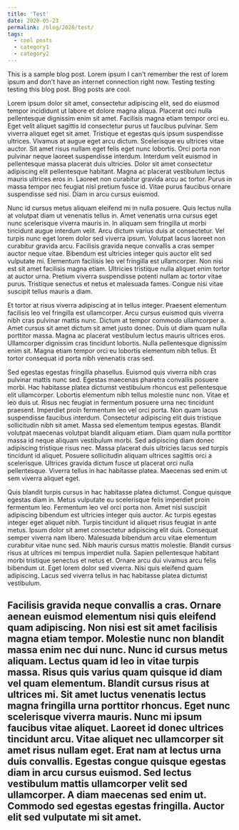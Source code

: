 ```yaml
---
title: 'Test'
date: 2020-05-23
permalink: /blog/2020/test/
tags:
  - cool posts
  - category1
  - category2
---
```


This is a sample blog post. Lorem ipsum I can't remember the rest of lorem ipsum and don't have an internet connection right now. Testing testing testing this blog post. Blog posts are cool.

Lorem ipsum dolor sit amet, consectetur adipiscing elit, sed do eiusmod tempor incididunt ut labore et dolore magna aliqua. Placerat orci nulla pellentesque dignissim enim sit amet. Facilisis magna etiam tempor orci eu. Eget velit aliquet sagittis id consectetur purus ut faucibus pulvinar. Sem viverra aliquet eget sit amet. Tristique et egestas quis ipsum suspendisse ultrices. Vivamus at augue eget arcu dictum. Scelerisque eu ultrices vitae auctor. Sit amet risus nullam eget felis eget nunc lobortis. Orci porta non pulvinar neque laoreet suspendisse interdum. Interdum velit euismod in pellentesque massa placerat duis ultricies. Dolor sit amet consectetur adipiscing elit pellentesque habitant. Magna ac placerat vestibulum lectus mauris ultrices eros in. Laoreet non curabitur gravida arcu ac tortor. Purus in massa tempor nec feugiat nisl pretium fusce id. Vitae purus faucibus ornare suspendisse sed nisi. Diam in arcu cursus euismod.

Nunc id cursus metus aliquam eleifend mi in nulla posuere. Quis lectus nulla at volutpat diam ut venenatis tellus in. Amet venenatis urna cursus eget nunc scelerisque viverra mauris in. In aliquam sem fringilla ut morbi tincidunt augue interdum velit. Arcu dictum varius duis at consectetur. Vel turpis nunc eget lorem dolor sed viverra ipsum. Volutpat lacus laoreet non curabitur gravida arcu. Facilisis gravida neque convallis a cras semper auctor neque vitae. Bibendum est ultricies integer quis auctor elit sed vulputate mi. Elementum facilisis leo vel fringilla est ullamcorper. Non nisi est sit amet facilisis magna etiam. Ultricies tristique nulla aliquet enim tortor at auctor urna. Pretium viverra suspendisse potenti nullam ac tortor vitae purus. Tristique senectus et netus et malesuada fames. Congue nisi vitae suscipit tellus mauris a diam.

Et tortor at risus viverra adipiscing at in tellus integer. Praesent elementum facilisis leo vel fringilla est ullamcorper. Arcu cursus euismod quis viverra nibh cras pulvinar mattis nunc. Dictum at tempor commodo ullamcorper a. Amet cursus sit amet dictum sit amet justo donec. Duis ut diam quam nulla porttitor massa. Magna ac placerat vestibulum lectus mauris ultrices eros. Ullamcorper dignissim cras tincidunt lobortis. Nulla pellentesque dignissim enim sit. Magna etiam tempor orci eu lobortis elementum nibh tellus. Et tortor consequat id porta nibh venenatis cras sed.

Sed egestas egestas fringilla phasellus. Euismod quis viverra nibh cras pulvinar mattis nunc sed. Egestas maecenas pharetra convallis posuere morbi. Hac habitasse platea dictumst vestibulum rhoncus est pellentesque elit ullamcorper. Lobortis elementum nibh tellus molestie nunc non. Vitae et leo duis ut. Risus nec feugiat in fermentum posuere urna nec tincidunt praesent. Imperdiet proin fermentum leo vel orci porta. Non quam lacus suspendisse faucibus interdum. Consectetur adipiscing elit duis tristique sollicitudin nibh sit amet. Massa sed elementum tempus egestas. Blandit volutpat maecenas volutpat blandit aliquam etiam. Diam quam nulla porttitor massa id neque aliquam vestibulum morbi. Sed adipiscing diam donec adipiscing tristique risus nec. Massa placerat duis ultricies lacus sed turpis tincidunt id aliquet. Posuere sollicitudin aliquam ultrices sagittis orci a scelerisque. Ultrices gravida dictum fusce ut placerat orci nulla pellentesque. Viverra tellus in hac habitasse platea. Maecenas sed enim ut sem viverra aliquet eget.

Quis blandit turpis cursus in hac habitasse platea dictumst. Congue quisque egestas diam in. Metus vulputate eu scelerisque felis imperdiet proin fermentum leo. Fermentum leo vel orci porta non. Amet nisl suscipit adipiscing bibendum est ultricies integer quis auctor. Ac turpis egestas integer eget aliquet nibh. Turpis tincidunt id aliquet risus feugiat in ante metus. Ipsum dolor sit amet consectetur adipiscing elit duis. Consequat semper viverra nam libero. Malesuada bibendum arcu vitae elementum curabitur vitae nunc sed. Nibh mauris cursus mattis molestie. Blandit cursus risus at ultrices mi tempus imperdiet nulla. Sapien pellentesque habitant morbi tristique senectus et netus et. Ornare arcu dui vivamus arcu felis bibendum ut. Eget lorem dolor sed viverra. Nisi quis eleifend quam adipiscing. Lacus sed viverra tellus in hac habitasse platea dictumst vestibulum.

Facilisis gravida neque convallis a cras. Ornare aenean euismod elementum nisi quis eleifend quam adipiscing. Non nisi est sit amet facilisis magna etiam tempor. Molestie nunc non blandit massa enim nec dui nunc. Nunc id cursus metus aliquam. Lectus quam id leo in vitae turpis massa. Risus quis varius quam quisque id diam vel quam elementum. Blandit cursus risus at ultrices mi. Sit amet luctus venenatis lectus magna fringilla urna porttitor rhoncus. Eget nunc scelerisque viverra mauris. Nunc mi ipsum faucibus vitae aliquet. Laoreet id donec ultrices tincidunt arcu. Vitae aliquet nec ullamcorper sit amet risus nullam eget. Erat nam at lectus urna duis convallis. Egestas congue quisque egestas diam in arcu cursus euismod. Sed lectus vestibulum mattis ullamcorper velit sed ullamcorper. A diam maecenas sed enim ut. Commodo sed egestas egestas fringilla. Auctor elit sed vulputate mi sit amet.
------